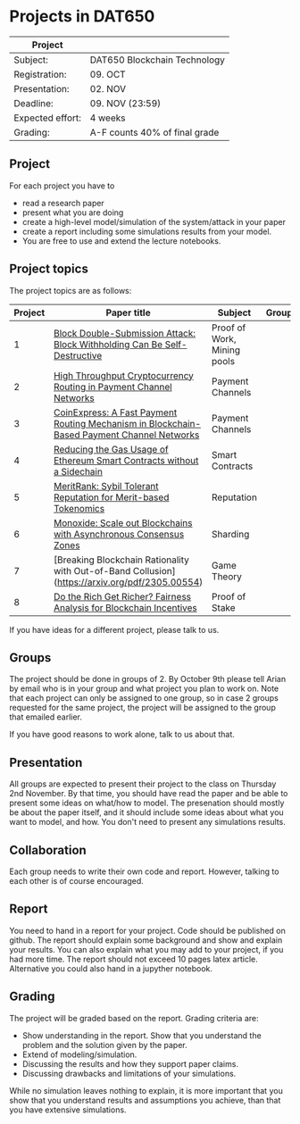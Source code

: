 # Projects in DAT650

| Project          |                              |
| ---------------- | ---------------------------- |
| Subject:         | DAT650 Blockchain Technology |
| Registration:    | 09. OCT                      |
| Presentation:    | 02. NOV                      |
| Deadline:        | 09. NOV (23:59)              |
| Expected effort: | 4 weeks                    |
| Grading:         | A-F counts 40% of final grade |

## Project 

For each project you have to 
- read a research paper
- present what you are doing
- create a high-level model/simulation of the system/attack in your paper
- create a report including some simulations results from your model.
- You are free to use and extend the lecture notebooks. 

## Project topics

The project topics are as follows: 

| Project          | Paper title                                                                                                                                    | Subject                   |Group|
| ---------------- | -----------------------------------------------------------------------------------------------------------------------------------------------|---------------------------|---|
| 1                | [Block Double-Submission Attack: Block Withholding Can Be Self-Destructive](https://arxiv.org/pdf/2208.05425.pdf)                              |Proof of Work, Mining pools| |
| 2                | [High Throughput Cryptocurrency Routing in Payment Channel Networks](https://www.usenix.org/system/files/nsdi20-paper-sivaraman.pdf)                  |Payment Channels             | |
| 3                | [CoinExpress: A Fast Payment Routing Mechanism in Blockchain-Based Payment Channel Networks](https://ieeexplore.ieee.org/document/8487351)   |Payment Channels| |
| 4                | [Reducing the Gas Usage of Ethereum Smart Contracts without a Sidechain](https://ieeexplore.ieee.org/abstract/document/10174876) |Smart Contracts| |
| 5                | [MeritRank: Sybil Tolerant Reputation for Merit-based Tokenomics](https://arxiv.org/pdf/2207.09950.pdf)                                          |Reputation           | |
| 6                | [Monoxide: Scale out Blockchains with Asynchronous Consensus Zones ](https://www.usenix.org/system/files/nsdi19-wang-jiaping.pdf)              |Sharding                   | |
| 7                | [Breaking Blockchain Rationality with Out-of-Band Collusion] (https://arxiv.org/pdf/2305.00554)                      |Game Theory                | |
| 8                | [Do the Rich Get Richer? Fairness Analysis for Blockchain Incentives](https://dl.acm.org/doi/pdf/10.1145/3448016.3457285)                      |Proof of Stake             | |

If you have ideas for a different project, please talk to us.

## Groups

The project should be done in groups of 2.
By October 9th please tell Arian by email who is in your group and what project you plan to work on.
Note that each project can only be assigned to one group, so in case 2 groups requested for the same project, the project will be assigned to the group that emailed earlier. 

If you have good reasons to work alone, talk to us about that.

## Presentation
All groups are expected to present their project to the class on Thursday 2nd November.
By that time, you should have read the paper and be able to present some ideas on what/how to model.
The presenation should mostly be about the paper itself, and it should include some ideas about what you want to model, and how. You don't need to present any simulations results.

## Collaboration
Each group needs to write their own code and report. However, talking to each other is of course encouraged.

## Report
You need to hand in a report for your project. 
Code should be published on github.
The report should explain some background and show and explain your results.
You can also explain what you may add to your project, if you had more time.
The report should not exceed 10 pages latex article.
Alternative you could also hand in a jupyther notebook.

## Grading
The project will be graded based on the report.
Grading criteria are:
* Show understanding in the report. Show that you understand the problem and the solution given by the paper. 
* Extend of modeling/simulation.
* Discussing the results and how they support paper claims.
* Discussing drawbacks and limitations of your simulations. 

While no simulation leaves nothing to explain, it is more important that you show that you understand results and assumptions you achieve, than that you have extensive simulations.
